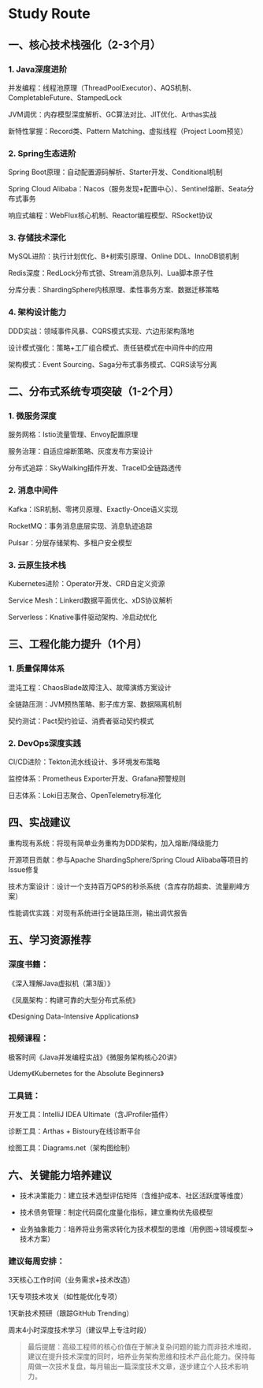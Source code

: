 # Study Route

## 一、核心技术栈强化（2-3个月）
### 1. Java深度进阶
   并发编程：线程池原理（ThreadPoolExecutor）、AQS机制、CompletableFuture、StampedLock

JVM调优：内存模型深度解析、GC算法对比、JIT优化、Arthas实战

新特性掌握：Record类、Pattern Matching、虚拟线程（Project Loom预览）

### 2. Spring生态进阶
   Spring Boot原理：自动配置源码解析、Starter开发、Conditional机制

Spring Cloud Alibaba：Nacos（服务发现+配置中心）、Sentinel熔断、Seata分布式事务

响应式编程：WebFlux核心机制、Reactor编程模型、RSocket协议

### 3. 存储技术深化
   MySQL进阶：执行计划优化、B+树索引原理、Online DDL、InnoDB锁机制

Redis深度：RedLock分布式锁、Stream消息队列、Lua脚本原子性

分库分表：ShardingSphere内核原理、柔性事务方案、数据迁移策略

### 4. 架构设计能力
   DDD实战：领域事件风暴、CQRS模式实现、六边形架构落地

设计模式强化：策略+工厂组合模式、责任链模式在中间件中的应用

架构模式：Event Sourcing、Saga分布式事务模式、CQRS读写分离

## 二、分布式系统专项突破（1-2个月）
### 1. 微服务深度
   服务网格：Istio流量管理、Envoy配置原理

服务治理：自适应熔断策略、灰度发布方案设计

分布式追踪：SkyWalking插件开发、TraceID全链路透传

### 2. 消息中间件
   Kafka：ISR机制、零拷贝原理、Exactly-Once语义实现

RocketMQ：事务消息底层实现、消息轨迹追踪

Pulsar：分层存储架构、多租户安全模型

### 3. 云原生技术栈
   Kubernetes进阶：Operator开发、CRD自定义资源

Service Mesh：Linkerd数据平面优化、xDS协议解析

Serverless：Knative事件驱动架构、冷启动优化

## 三、工程化能力提升（1个月）
### 1. 质量保障体系
   混沌工程：ChaosBlade故障注入、故障演练方案设计

全链路压测：JVM预热策略、影子库方案、数据隔离机制

契约测试：Pact契约验证、消费者驱动契约模式

### 2. DevOps深度实践
   CI/CD进阶：Tekton流水线设计、多环境发布策略

监控体系：Prometheus Exporter开发、Grafana预警规则

日志体系：Loki日志聚合、OpenTelemetry标准化

## 四、实战建议
重构现有系统：将现有简单业务重构为DDD架构，加入熔断/降级能力

开源项目贡献：参与Apache ShardingSphere/Spring Cloud Alibaba等项目的Issue修复

技术方案设计：设计一个支持百万QPS的秒杀系统（含库存防超卖、流量削峰方案）

性能调优实践：对现有系统进行全链路压测，输出调优报告

## 五、学习资源推荐
### 深度书籍：
《深入理解Java虚拟机（第3版）》

《凤凰架构：构建可靠的大型分布式系统》

《Designing Data-Intensive Applications》

### 视频课程：
极客时间《Java并发编程实战》《微服务架构核心20讲》

Udemy《Kubernetes for the Absolute Beginners》

### 工具链：
开发工具：IntelliJ IDEA Ultimate（含JProfiler插件）

诊断工具：Arthas + Bistoury在线诊断平台

绘图工具：Diagrams.net（架构图绘制）

## 六、关键能力培养建议
- 技术决策能力：建立技术选型评估矩阵（含维护成本、社区活跃度等维度）

- 技术债务管理：制定代码腐化度量化指标，建立重构优先级模型

- 业务抽象能力：培养将业务需求转化为技术模型的思维（用例图→领域模型→技术方案）

### 建议每周安排：

3天核心工作时间（业务需求+技术改造）

1天专项技术攻关（如性能优化专项）

1天新技术预研（跟踪GitHub Trending）

周末4小时深度技术学习（建议早上专注时段）

> 最后提醒：高级工程师的核心价值在于解决复杂问题的能力而非技术堆砌，建议在提升技术深度的同时，培养业务架构思维和技术产品化能力。保持每周做一次技术复盘，每月输出一篇深度技术文章，逐步建立个人技术影响力。